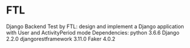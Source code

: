 # FTL
Django Backend Test by FTL: design and implement a Django application with User and ActivityPeriod mode
Dependencies:
python 3.6.6
Django 2.2.0
djangorestframework 3.11.0
Faker 4.0.2
